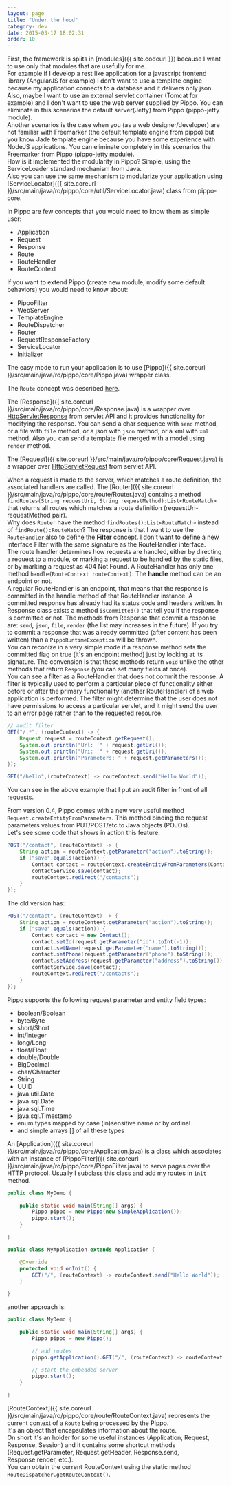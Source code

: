 ```yaml
---
layout: page
title: "Under the hood"
category: dev
date: 2015-03-17 18:02:31
order: 10
---
```


First, the framework is splits in [modules]({{ site.codeurl }}) because I want to use only that modules that are usefully for me.  
For example if I develop a rest like application for a javascript frontend library (AngularJS for example) I don't want to use a template engine because my application connects to a database and it delivers only json.  
Also, maybe I want to use an external servlet container (Tomcat for example) and I don't want to use the web server supplied by Pippo. You can eliminate in this scenarios the default server(Jetty) from Pippo (pippo-jetty module).   
Another scenarios is the case when you (as a web designer/developer) are not familiar with Freemarker (the default template engine from pippo) but you know Jade template engine because you have some experience with NodeJS applications. You can eliminate completely in this scenarios the Freemarker from Pippo (pippo-jetty module).   
How is it implemented the modularity in Pippo? Simple, using the ServiceLoader standard mechanism from Java.  
Also you can use the same mechanism to modularize your application using [ServiceLocator]({{ site.coreurl }}/src/main/java/ro/pippo/core/util/ServiceLocator.java) class from pippo-core.  

In Pippo are few concepts that you would need to know them as simple user:

- Application
- Request
- Response
- Route
- RouteHandler
- RouteContext

If you want to extend Pippo (create new module, modify some default behaviors) you would need to know about:

- PippoFilter
- WebServer
- TemplateEngine
- RouteDispatcher
- Router
- RequestResponseFactory
- ServiceLocator
- Initializer

The easy mode to run your application is to use [Pippo]({{ site.coreurl }}/src/main/java/ro/pippo/core/Pippo.java) wrapper class.  

The `Route` concept was described [here]({{site.url}}/doc/routes.html).

The [Response]({{ site.coreurl }}/src/main/java/ro/pippo/core/Response.java) is a wrapper over [HttpServletResponse](https://tomcat.apache.org/tomcat-7.0-doc/servletapi/javax/servlet/http/HttpServletResponse.html) from servlet API and it provides functionality for modifying the response. You can send a char sequence with `send` method, or a file with `file` method, or a json with `json` method, or a xml with `xml` method. Also you can send a template file merged with a model using `render` method.  

The [Request]({{ site.coreurl }}/src/main/java/ro/pippo/core/Request.java) is a wrapper over [HttpServletRequest](https://tomcat.apache.org/tomcat-7.0-doc/servletapi/javax/servlet/http/HttpServletRequest.html) from servlet API.  

When a request is made to the server, which matches a route definition, the associated handlers are called. The [Router]({{ site.coreurl }}/src/main/java/ro/pippo/core/route/Router.java) contains a method `findRoutes(String requestUri, String requestMethod):List<RouteMatch>` that returns all routes which matches a route definition (requestUri-requestMethod pair).  
Why does `Router` have the method `findRoutes():List<RouteMatch>` instead of `findRoute():RouteMatch`? The response is that I want to use the `RouteHandler` also to define the __Filter__ concept. I don't want to define a new interface Filter with the same signature as the RouteHandler interface.  
The route handler determines how requests are handled, either by directing a request to a module, or marking a request to be handled by the static files, or by marking a request as 404 Not Found.
A RouteHandler has only one method `handle(RouteContext routeContext)`. The __handle__ method can be an endpoint or not.  
A regular RouteHandler is an endpoint, that means that the response is committed in the handle method of that RouteHandler instance. A committed response has already had its status code and headers written. In Response class exists a method `isCommitted()` that tell you if the response is committed or not. The methods from Response that commit a response are: `send`, `json`, `file`, `render` (the list may increases in the future). If you try to commit a response that was already committed (after content has been written) than a `PippoRuntimeException` will be thrown.  
You can reconize in a very simple mode if a response method sets the committed flag on true (it's an endpoint method) just by looking at its signature. The convension is that these methods return `void` unlike the other methods that return `Response` (you can set many fields at once).  
You can see a filter as a RouteHandler that does not commit the response. A filter is typically used to perform a particular piece of functionality either before or after the primary functionality (another RouteHandler) of a web application is performed. The filter might determine that the user does not have permissions to access a particular servlet, and it might send the user to an error page rather than to the requested resource.  

```java
// audit filter
GET("/.*", (routeContext) -> {
	Request request = routeContext.getRequest();
    System.out.println("Url: '" + request.getUrl());
    System.out.println("Uri: '" + request.getUri());
    System.out.println("Parameters: " + request.getParameters());
});

GET("/hello",(routeContext) -> routeContext.send("Hello World"));
```

You can see in the above example that I put an audit filter in front of all requests.

From version 0.4, Pippo comes with a new very useful method `Request.createEntityFromParameters`. This method binding the request parameters values from PUT/POST/etc to Java objects (POJOs).  
Let's see some code that shows in action this feature:

```java
POST("/contact", (routeContext) -> {
	String action = routeContext.getParameter("action").toString();
	if ("save".equals(action)) {
		Contact contact = routeContext.createEntityFromParameters(Contact.class);
		contactService.save(contact);
		routeContext.redirect("/contacts");
	}        
});
```
The old version has:

```java
POST("/contact", (routeContext) -> {
	String action = routeContext.getParameter("action").toString();
    if ("save".equals(action)) {
        Contact contact = new Contact();
        contact.setId(request.getParameter("id").toInt(-1));
        contact.setName(request.getParameter("name").toString());
        contact.setPhone(request.getParameter("phone").toString());
        contact.setAddress(request.getParameter("address").toString());
        contactService.save(contact);
        routeContext.redirect("/contacts");
    }
});                    
```

Pippo supports the following request parameter and entity field types:

- boolean/Boolean
- byte/Byte
- short/Short
- int/Integer
- long/Long
- float/Float
- double/Double
- BigDecimal
- char/Character
- String
- UUID
- java.util.Date
- java.sql.Date
- java.sql.Time
- java.sql.Timestamp
- enum types mapped by case (in)sensitive name or by ordinal
- and simple arrays [] of all these types

An [Application]({{ site.coreurl }}/src/main/java/ro/pippo/core/Application.java) is a class which associates with an instance of [PippoFilter]({{ site.coreurl }}/src/main/java/ro/pippo/core/PippoFilter.java) to serve pages over the HTTP protocol. Usually I subclass this class and add my routes in `init` method.

```java
public class MyDemo {

    public static void main(String[] args) {
        Pippo pippo = new Pippo(new SimpleApplication());
        pippo.start();
    }

}

public class MyApplication extends Application {

    @Override
    protected void onInit() {
        GET("/", (routeContext) -> routeContext.send("Hello World"));        
    }

}
```     

another approach is:  

```java
public class MyDemo {

    public static void main(String[] args) {
        Pippo pippo = new Pippo();

        // add routes
        pippo.getApplication().GET("/", (routeContext) -> routeContext.send("Hello World"));

        // start the embedded server
        pippo.start();
    }

}
```     

[RouteContext]({{ site.coreurl }}/src/main/java/ro/pippo/core/route/RouteContext.java) represents the current context of a `Route` being processed by the Pippo.  
It's an object that encapsulates information about the route.  
On short it's an holder for some useful instances (Application, Request, Response, Session) and it contains some shortcut methods (Request.getParameter, Request.getHeader, Response.send, Response.render, etc.).  
You can obtain the current RouteContext using the static method `RouteDispatcher.getRouteContext()`.
